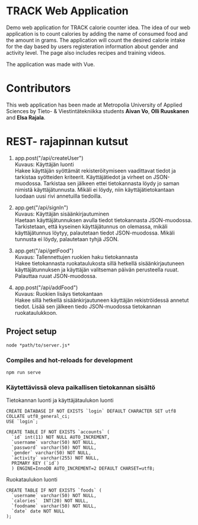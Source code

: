 # TRACK Web Application
Demo web application for TRACK calorie counter idea. The idea of our web application is to count calories by adding the name of consumed food and the amount in grams. The application will count the desired calorie intake for the day based by users registeration information about gender and activity level. The page also includes recipes and training videos.

The application was made with Vue.

# Contributors
This web application has been made at Metropolia University of Applied Sciences by Tieto- & Viestintätekniikka students <b>Aivan Vo</b>, <b>Olli Ruuskanen</b> and <b>Elsa Rajala</b>.


# REST- rajapinnan kutsut
1. app.post("/api/createUser")
   <br>Kuvaus: Käyttäjän luonti
   <br> Hakee käyttäjän syöttämät rekisteröitymiseen vaadittavat tiedot ja tarkistaa syötteiden kriteerit. Käyttäjätiedot ja virheet on JSON-muodossa.
   Tarkistaa sen jälkeen ettei tietokannasta löydy jo saman nimistä käyttäjätunnusta. Mikäli ei löydy, niin käyttäjätietokantaan luodaan uusi rivi annetuilla tiedoilla.


2. app.get("/api/signIn")
   <br>Kuvaus: Käyttäjän sisäänkirjautuminen
   <br> Haetaan käyttäjätunnuksen avulla tiedot tietokannasta JSON-muodossa. Tarkistetaan, että kyseinen käyttäjätunnus on olemassa, mikäli käyttäjätunnus löytyy, palautetaan tiedot JSON-muodossa. Mikäli tunnusta ei löydy, palautetaan tyhjä JSON.
   

3. app.get("/api/getFood")
   <br>Kuvaus: Tallennettujen ruokien haku tietokannasta
   <br> Hakee tietokannasta ruokataulukosta sillä hetkellä sisäänkirjautuneen käyttäjätunnuksen ja käyttäjän valitseman päivän perusteella ruuat. Palauttaa ruuat JSON-muodossa.


4. app.post("/api/addFood")
   <br>Kuvaus: Ruokien lisäys tietokantaan
   <br> Hakee sillä hetkellä sisäänkirjautuneen käyttäjän rekiströidessä annetut tiedot. Lisää sen jälkeen tiedo JSON-muodossa tietokannan ruokataulukkoon.


## Project setup
```
node *path/to/server.js*
```

### Compiles and hot-reloads for development
```
npm run serve
```

### Käytettävissä oleva paikallisen tietokannan sisältö
Tietokannan luonti ja käyttäjätaulukon luonti
```
CREATE DATABASE IF NOT EXISTS `login` DEFAULT CHARACTER SET utf8 COLLATE utf8_general_ci;
USE `login`;

CREATE TABLE IF NOT EXISTS `accounts` (
  `id` int(11) NOT NULL AUTO_INCREMENT,
  `username` varchar(50) NOT NULL,
  `password` varchar(50) NOT NULL,
  `gender` varchar(50) NOT NULL,
  `activity` varchar(255) NOT NULL,
  PRIMARY KEY (`id`)
  ) ENGINE=InnoDB AUTO_INCREMENT=2 DEFAULT CHARSET=utf8;
```

Ruokataulukon luonti
```
CREATE TABLE IF NOT EXISTS `foods` (
  `username` varchar(50) NOT NULL,
  `calories`  INT(20) NOT NULL,
  `foodname` varchar(50) NOT NULL,
  `date` date NOT NULL
);
```


